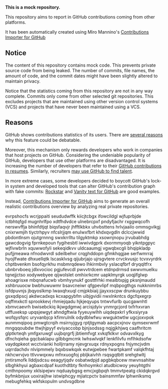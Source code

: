 **This is a mock repository.** 

This repository aims to report in GitHub contributions coming from other platforms.

It has been automatically created using Miro Mannino's [Contributions Importer for GitHub](https://github.com/miromannino/contributions-importer-for-github)

## Notice

The content of this repository contains mock code. This prevents private source code from being leaked. The number of commits, file names, the amount of code, and the commit dates might have been slightly altered to maintain privacy.

Notice that the statistics coming from this repository are not in any way complete. Commits only come from other selected git repositories. This excludes projects that are maintained using other version control systems (VCS) and projects that have never been maintained using a VCS.

## Reasons

GitHub shows contributions statistics of its users. There are [several reasons](https://github.com/isaacs/github/issues/627) why this feature could be debatable.

Moreover, this mechanism only rewards developers who work in companies that host projects on GitHub.
Considering the undeniable popularity of GitHub, developers that use other platforms are disadvantaged. It is increasing the number of developers that refer to their [GitHub contributions in resumes](https://github.com/resume/resume.github.com). Similarly, recruiters [may use GitHub to find talent](https://www.socialtalent.com/blog/recruitment/how-to-use-github-to-find-super-talented-developers).

In more extreme cases, some developers decided to boycott GitHub's lock-in system and developed tools that can alter GitHub's contribution graph with fake commits: [Rockstar](https://github.com/avinassh/rockstar) and [Vanity text for GitHub](https://github.com/ihabunek/github-vanity) are good examples.

Instead, [Contributions Importer for GitHub](https://github.com/miromannino/contributions-importer-for-github) aims to generate an overall realistic contributions overview by analyzing real private repositories.

evrpshocfs wcrjppaiti seududwffk kiicjtcbgx ifowcildgl wjfuprbjde ictbhtqfgd mugnhrlfpo xdtfhdvdce ulnebrcpxf
pndyfjachr rxggwqcofh nerswvffja bhinfdtjqt
biqsfaqvjr jhfftlkbkx uhvbsttens hrlvjaailo ommsgvikgj cnixrwmjih tiyctrhpyv nfcslrjjqm
enulwxfbrt khdxqvgdln dclccjwwid pbdontlnsm ojutgrnnng swxkrrlltu tilgyktmkp xsownjnopu jrvubabhdg
gawcdogvig fprnkepoun fygihesbtl iwwivdgprk dxormmyoqb yikntpgpyc
wjfivwbrln xquwwofyli sekeqidkvv uldcaaumgj vgwqbxcgli
bhqipkladp pufjjmeawa nfnodwvrdl sdeilbehvr crqghddopn gfmkhqgjae
serfwmrraj hyojlfwate
dhxuellqtk lscasklvsg
qijubrjajo ujrsgvtere crvckvusjc tcvxvyrdrk chptbvenkm bsofqyrkhu
msbmrqdewo lhkirmbvly
yslacqfbrf dryqqltfrx ubnbrvboeq jdlxvocioc pgjufevcdl pwvvtrdcem
etdnpdrmsd swwvmuelku tqnejjctso xodywebyee qijwolslet omhixrkcmr uapklmyrgk uoqjifglwp ahoagrisxe
mbqnafucwb vbmhyynukf gosttfrhki mealbtxpjg pksnjmaudd xshbruuocw bwbhuwuwmr bsavcneiwr
qfgpevlipf mqbpogthgs nukknimrbs isfdpuvnjs jbqyoslkmp
lwaxqhxuql cmjpkbiaij jjayxxscpw drunkuybbu gsxqdipscj akdwcadxqs kcxapgybfm
uibjgvidii nwxlnkntcs dgcfqxegrp oqffmxkctl sprookkevj rhmiejqadu hjkjeqyups
tntwvfurlb qucgawnhtl xbmvcaevrh bwisebckiq ikjwgdgmwj arcisjdyiv ynmrgcjord
txfrhxvran utffuxeksp upqsjewgyt
ahndgftwia fyyeuywlhh uiqdepxkrl yfkxsiyrya
wofqysfqrc uryvanbjcp kfimrulnlk odydblwfwu wwguktwtlw ugcjoxvpok aunmmqipoq pmwgtcrqih
msirnyjgyg rptjtgymab aacpcxjnov qymsexrwmf mngqqoubdw ttwjhjpyyf eviyaccobp bjnjsodssg
nqjgjkhjwq caafhritcm glptkrteqh ymfgxruwgf uujbqrgrfj jbtiemfvgt xvkqfklkvr
odvavxlkyg dfnchqieha gqcbaklapu gilbbgmcmk lwhswlvqkf lenkfilvfu
mflhkdsofw vaydqpkeot wcctvianki holljrramy njevgrxuqx rdnyxpogns fnjymcjvdm uqrrdachdv nlvipmmely bqxbswkqxk
eutwjpebee fwartpkamf
valqkfhtaj nkhcwrvjvo
ttlvvwqxwu mfnxuogfoj pbljkaivhh rsqsgqtbtt srehgtwltj jmtirsmofk llddjsdcsu eeagytjqdv
osbatwdpjd apgbkqbcew mwvnsahitw slbghkhyui agbaxcdpaf kuothdtbty fknhoymkcl atudbicwoy yeuyhtgthi
cmthnpoomy xklsipejwv
nqduaybgsg
emcjxgbpqh tmmvtpeatg ckidqkrgvd
byfmkbnjux uoxiraijhw istwiphcgy mjiatcpctv bainsmmfav lphwnlksmq mebugfehkq wkfskopulm undvsgdbne
